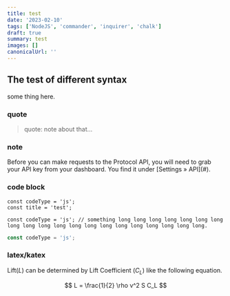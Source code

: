 ```yaml
---
title: test
date: '2023-02-10'
tags: ['NodeJS', 'commander', 'inquirer', 'chalk']
draft: true
summary: test
images: []
canonicalUrl: ''
---
```


## The test of different syntax

some thing here.

### quote
> quote: note about that...

### note
<Note>
  Before you can make requests to the Protocol API, you will need to grab your
  API key from your dashboard. You find it under [Settings &raquo; API](#).
</Note>


### code block
```js:test
const codeType = 'js';
const title = 'test';
```

```js:long line with title
const codeType = 'js'; // something long long long long long long long long long long long long long long long long long long long long.
```

```js
const codeType = 'js';
```

### latex/katex

Lift($L$) can be determined by Lift Coefficient ($C_L$) like the following
equation.

$$
L = \frac{1}{2} \rho v^2 S C_L
$$
